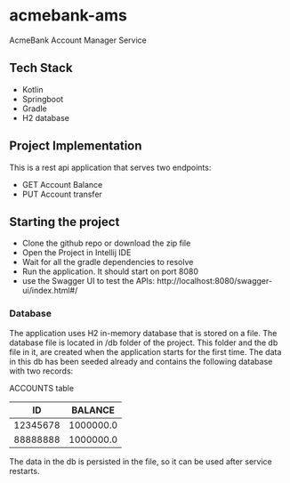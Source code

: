 # acmebank-ams

AcmeBank Account Manager Service

## Tech Stack

- Kotlin
- Springboot
- Gradle
- H2 database

## Project Implementation

This is a rest api application that serves two endpoints:

- GET Account Balance
- PUT Account transfer

## Starting the project

- Clone the github repo or download the zip file
- Open the Project in Intellij IDE
- Wait for all the gradle dependencies to resolve
- Run the application. It should start on port 8080
- use the Swagger UI to test the APIs: http://localhost:8080/swagger-ui/index.html#/

### Database

The application uses H2 in-memory database that is stored on a file. The database file is located in /db folder of the
project. This folder and the db file in it, are created when the application starts for the first time. The data in this
db has been seeded already and contains the following database with two records:

ACCOUNTS table

| ID       | BALANCE   |
|----------|-----------|
| 12345678 | 1000000.0 |
| 88888888 | 1000000.0 |


The data in the db is persisted in the file, so it can be used after service restarts. 